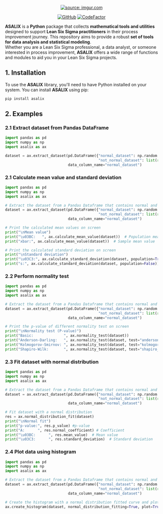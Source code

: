 <p align="center">
  <a href=""><img src="https://i.imgur.com/sLJPVWS.png" title="source: imgur.com" /></a>
</p>

<p align="center">
  <a href="https://github.com/srebughini/ASALIX/blob/main/LICENSE"><img alt="GitHub" src="https://img.shields.io/github/license/srebughini/ASALIX"></a>
  <a href="https://www.codefactor.io/repository/github/srebughini/asalix"><img src="https://www.codefactor.io/repository/github/srebughini/asalix/badge" alt="CodeFactor" /></a>
</p>


**ASALIX** is a **Python** package that collects **mathematical tools and utilities** designed to support **Lean Six
Sigma practitioners** in their process improvement journey. This repository aims to provide a robust **set of tools for
data analysis and statistical modeling**.  
Whether you are a Lean Six Sigma professional, a data analyst, or someone interested in process improvement, **ASALIX**
offers a wide range of functions and modules to aid you in your Lean Six Sigma projects.

## 1. Installation

To use the **ASALIX** library, you'll need to have Python installed on your system. You can install **ASALIX** using
pip:

```bash
pip install asalix
```

## 2. Examples

### 2.1 Extract dataset from Pandas DataFrame

```python
import pandas as pd
import numpy as np
import asalix as ax

dataset = ax.extract_dataset(pd.DataFrame({"normal_dataset": np.random.normal(10, 2, 1000),
                                           "not_normal_dataset": list(range(0, 1000))}),
                             data_column_name="normal_dataset")
```

### 2.1 Calculate mean value and standard deviation

```python
import pandas as pd
import numpy as np
import asalix as ax

# Extract the dataset from a Pandas Dataframe that contains normal and not normal data
dataset = ax.extract_dataset(pd.DataFrame({"normal_dataset": np.random.normal(10, 2, 1000),
                                           "not_normal_dataset": list(range(0, 1000))}),
                             data_column_name="normal_dataset")

# Print the calculated mean values on screen
print("\nMean value")
print("\u03BC:   ", ax.calculate_mean_value(dataset))  # Population mean value
print("xbar:", ax.calculate_mean_value(dataset))  # Sample mean value

# Print the calculated standard deviation on screen
print("\nStandard deviation")
print("\u03C3:", ax.calculate_standard_deviation(dataset, population=True))  # Population standard deviation
print("s:", ax.calculate_standard_deviation(dataset, population=False))  # Sample standard deviation
```

### 2.2 Perform normality test

```python
import pandas as pd
import numpy as np
import asalix as ax

# Extract the dataset from a Pandas Dataframe that contains normal and not normal data
dataset = ax.extract_dataset(pd.DataFrame({"normal_dataset": np.random.normal(10, 2, 1000),
                                           "not_normal_dataset": list(range(0, 1000))}),
                             data_column_name="normal_dataset")

# Print the p-value of different normality test on screen
print("\nNormality test (P-value)")
print("Basic:              ", ax.normality_test(dataset))
print("Anderson-Darling:   ", ax.normality_test(dataset, test="anderson_darling"))
print("Kolmogorov-Smirnov: ", ax.normality_test(dataset, test="kolmogorov_smirnov"))
print("Shapiro-Wilk:       ", ax.normality_test(dataset, test="shapiro_wilk"))
```
### 2.3 Fit dataset with normal distribution
```python
import pandas as pd
import numpy as np
import asalix as ax

# Extract the dataset from a Pandas Dataframe that contains normal and not normal data
dataset = ax.extract_dataset(pd.DataFrame({"normal_dataset": np.random.normal(10, 2, 1000),
                                           "not_normal_dataset": list(range(0, 1000))}),
                             data_column_name="normal_dataset")

# Fit dataset with a normal distribution
res = ax.normal_distribution_fit(dataset)
print("\nNormal fit")
print("p-value:", res.p_value) #p-value
print("A:      ", res.normal_coefficient) # Coefficient
print("\u03BC:      ", res.mean_value)  # Mean value
print("\u03C3:      ", res.standard_deviation)  # Standard deviation
```
### 2.4 Plot data using histogram

```python
import pandas as pd
import numpy as np
import asalix as ax

# Extract the dataset from a Pandas Dataframe that contains normal and not normal data
dataset = ax.extract_dataset(pd.DataFrame({"normal_dataset": np.random.normal(10, 2, 1000),
                                           "not_normal_dataset": list(range(0, 1000))}),
                             data_column_name="normal_dataset")

# Create the histogram with a normal distribution fitted curve and plot it
ax.create_histogram(dataset, normal_distribution_fitting=True, plot=True, density=False)
```


